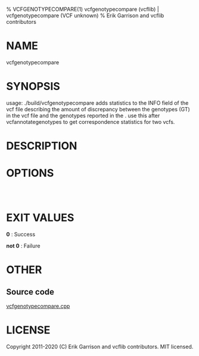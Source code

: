 % VCFGENOTYPECOMPARE(1) vcfgenotypecompare (vcflib) | vcfgenotypecompare (VCF unknown)
% Erik Garrison and vcflib contributors

# NAME

vcfgenotypecompare

# SYNOPSIS

usage: ./build/vcfgenotypecompare <other-genotype-tag> <vcf file> adds statistics to the INFO field of the vcf file describing the amount of discrepancy between the genotypes (GT) in the vcf file and the genotypes reported in the <other-genotype-tag>. use this after vcfannotategenotypes to get correspondence statistics for two vcfs.

# DESCRIPTION



# OPTIONS

```



```

# EXIT VALUES

**0**
: Success

**not 0**
: Failure

# OTHER

## Source code

[vcfgenotypecompare.cpp](https://github.com/vcflib/vcflib/blob/master/src/vcfgenotypecompare.cpp)

# LICENSE

Copyright 2011-2020 (C) Erik Garrison and vcflib contributors. MIT licensed.

<!--
  Created with ./scripts/bin2md.rb scripts/bin2md-template.erb
-->
